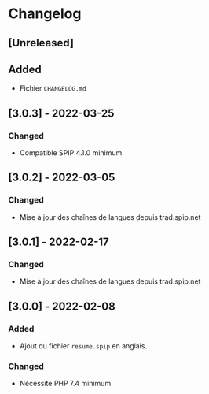 # Changelog

## [Unreleased]

## Added

- Fichier `CHANGELOG.md`

## [3.0.3] - 2022-03-25

### Changed

- Compatible SPIP 4.1.0 minimum

## [3.0.2] - 2022-03-05

### Changed

- Mise à jour des chaînes de langues depuis trad.spip.net

## [3.0.1] - 2022-02-17

### Changed

- Mise à jour des chaînes de langues depuis trad.spip.net

## [3.0.0] - 2022-02-08

### Added

- Ajout du fichier `resume.spip` en anglais.

### Changed

- Nécessite PHP 7.4 minimum
